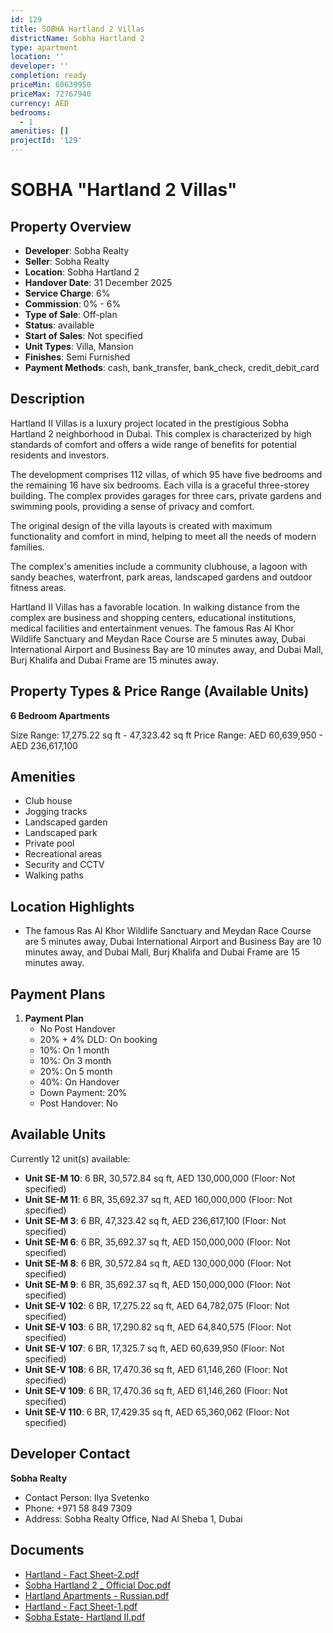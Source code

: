 ```yaml
---
id: 129
title: SOBHA Hartland 2 Villas
districtName: Sobha Hartland 2
type: apartment
location: ''
developer: ''
completion: ready
priceMin: 60639950
priceMax: 72767940
currency: AED
bedrooms:
  - 1
amenities: []
projectId: '129'
---
```


# SOBHA "Hartland 2 Villas"

## Property Overview
- **Developer**: Sobha Realty
- **Seller**: Sobha Realty
- **Location**: Sobha Hartland 2
- **Handover Date**: 31 December 2025
- **Service Charge**: 6%
- **Commission**: 0% - 6%
- **Type of Sale**: Off-plan
- **Status**: available
- **Start of Sales**: Not specified
- **Unit Types**: Villa, Mansion
- **Finishes**: Semi Furnished
- **Payment Methods**: cash, bank_transfer, bank_check, credit_debit_card

## Description
Hartland II Villas is a luxury project located in the prestigious Sobha Hartland 2 neighborhood in Dubai. This complex is characterized by high standards of comfort and offers a wide range of benefits for potential residents and investors.

 The development comprises 112 villas, of which 95 have five bedrooms and the remaining 16 have six bedrooms. Each villa is a graceful three-storey building. The complex provides garages for three cars, private gardens and swimming pools, providing a sense of privacy and comfort.

 The original design of the villa layouts is created with maximum functionality and comfort in mind, helping to meet all the needs of modern families.

 The complex's amenities include a community clubhouse, a lagoon with sandy beaches, waterfront, park areas, landscaped gardens and outdoor fitness areas.

 Hartland II Villas has a favorable location.  In walking distance from the complex are business and shopping centers, educational institutions, medical facilities and entertainment venues. The famous Ras Al Khor Wildlife Sanctuary and Meydan Race Course are 5 minutes away, Dubai International Airport and Business Bay are 10 minutes away, and Dubai Mall, Burj Khalifa and Dubai Frame are 15 minutes away.

## Property Types & Price Range (Available Units)
**6 Bedroom Apartments**

Size Range: 17,275.22 sq ft - 47,323.42 sq ft
Price Range: AED 60,639,950 - AED 236,617,100

## Amenities
- Club house
- Jogging tracks
- Landscaped garden
- Landscaped park
- Private pool
- Recreational areas
- Security and CCTV
- Walking paths

## Location Highlights
- The famous Ras Al Khor Wildlife Sanctuary and Meydan Race Course are 5 minutes away, Dubai International Airport and Business Bay are 10 minutes away, and Dubai Mall, Burj Khalifa and Dubai Frame are 15 minutes away.

## Payment Plans
1. **Payment Plan**
   - No Post Handover
   - 20% + 4% DLD: On booking
   - 10%: On 1 month
   - 10%: On 3 month
   - 20%: On 5 month
   - 40%: On Handover
   - Down Payment: 20%
   - Post Handover: No

## Available Units
Currently 12 unit(s) available:
- **Unit SE-M 10**: 6 BR, 30,572.84 sq ft, AED 130,000,000 (Floor: Not specified)
- **Unit SE-M 11**: 6 BR, 35,692.37 sq ft, AED 160,000,000 (Floor: Not specified)
- **Unit SE-M 3**: 6 BR, 47,323.42 sq ft, AED 236,617,100 (Floor: Not specified)
- **Unit SE-M 6**: 6 BR, 35,692.37 sq ft, AED 150,000,000 (Floor: Not specified)
- **Unit SE-M 8**: 6 BR, 30,572.84 sq ft, AED 130,000,000 (Floor: Not specified)
- **Unit SE-M 9**: 6 BR, 35,692.37 sq ft, AED 150,000,000 (Floor: Not specified)
- **Unit SE-V 102**: 6 BR, 17,275.22 sq ft, AED 64,782,075 (Floor: Not specified)
- **Unit SE-V 103**: 6 BR, 17,290.82 sq ft, AED 64,840,575 (Floor: Not specified)
- **Unit SE-V 107**: 6 BR, 17,325.7 sq ft, AED 60,639,950 (Floor: Not specified)
- **Unit SE-V 108**: 6 BR, 17,470.36 sq ft, AED 61,146,260 (Floor: Not specified)
- **Unit SE-V 109**: 6 BR, 17,470.36 sq ft, AED 61,146,260 (Floor: Not specified)
- **Unit SE-V 110**: 6 BR, 17,429.35 sq ft, AED 65,360,062 (Floor: Not specified)

## Developer Contact
**Sobha Realty**
- Contact Person: Ilya Svetenko
- Phone: +971 58 849 7309
- Address: Sobha Realty Office, Nad Al Sheba 1, Dubai

## Documents
- [Hartland - Fact Sheet-2.pdf](https://cdn.geniemap.net/2023/07/06/akiNVG6k4UwRl6Fg38sUm6pEkVyXtrhj2QUMmUay.pdf)
- [Sobha Hartland 2 _ Official Doc.pdf](https://cdn.geniemap.net/2023/07/06/pMM9WwqzI7xupYx3pWx6PqjwnWG0qwOvrdHdLvkc.pdf)
- [Hartland Apartments - Russian.pdf](https://cdn.geniemap.net/2023/07/06/hD8Mo5x9mRinG48gcAJIxbHOPnn76QQTH7X6Ii16.pdf)
- [Hartland - Fact Sheet-1.pdf](https://cdn.geniemap.net/2023/07/06/Gu94uoHZFL2Rf7CMNX3DaGFRtiXrLhjGzc11YVxK.pdf)
- [Sobha Estate- Hartland II.pdf](https://cdn.geniemap.net/2024/10/23/SVr1TIyelKWDAmGooY6hcPNt1c24SfzQTBBU2kg0.pdf)
